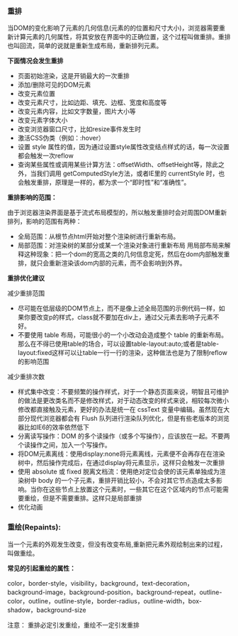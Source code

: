 
### 重排
当DOM的变化影响了元素的几何信息(元素的的位置和尺寸大小)，浏览器需要重新计算元素的几何属性，将其安放在界面中的正确位置，这个过程叫做重排。重排也叫回流，简单的说就是重新生成布局，重新排列元素。

**下面情况会发生重排**

* 页面初始渲染，这是开销最大的一次重排
* 添加/删除可见的DOM元素
* 改变元素位置
* 改变元素尺寸，比如边距、填充、边框、宽度和高度等
* 改变元素内容，比如文字数量，图片大小等
* 改变元素字体大小
* 改变浏览器窗口尺寸，比如resize事件发生时
* 激活CSS伪类（例如：:hover）
* 设置 style 属性的值，因为通过设置style属性改变结点样式的话，每一次设置都会触发一次reflow
* 查询某些属性或调用某些计算方法：offsetWidth、offsetHeight等，除此之外，当我们调用 getComputedStyle方法，或者IE里的 currentStyle 时，也会触发重排，原理是一样的，都为求一个“即时性”和“准确性”。

**重排影响的范围：**

由于浏览器渲染界面是基于流式布局模型的，所以触发重排时会对周围DOM重新排列，影响的范围有两种：

* 全局范围：从根节点html开始对整个渲染树进行重新布局。
* 局部范围：对渲染树的某部分或某一个渲染对象进行重新布局
用局部布局来解释这种现象：把一个dom的宽高之类的几何信息定死，然后在dom内部触发重排，就只会重新渲染该dom内部的元素，而不会影响到外界。

**重排优化建议**

减少重排范围

* 尽可能在低层级的DOM节点上，而不是像上述全局范围的示例代码一样，如果你要改变p的样式，class就不要加在div上，通过父元素去影响子元素不好。
* 不要使用 table 布局，可能很小的一个小改动会造成整个 table 的重新布局。那么在不得已使用table的场合，可以设置table-layout:auto;或者是table-layout:fixed这样可以让table一行一行的渲染，这种做法也是为了限制reflow的影响范围

减少重排次数

* 样式集中改变：不要频繁的操作样式，对于一个静态页面来说，明智且可维护的做法是更改类名而不是修改样式，对于动态改变的样式来说，相较每次微小修改都直接触及元素，更好的办法是统一在 cssText 变量中编辑。虽然现在大部分现代浏览器都会有 Flush 队列进行渲染队列优化，但是有些老版本的浏览器比如IE6的效率依然低下
* 分离读写操作：DOM 的多个读操作（或多个写操作），应该放在一起。不要两个读操作之间，加入一个写操作。
* 将DOM元素离线：使用display:none将元素离线，元素便不会再存在在渲染树中，然后操作完成后，在通过display将元素显示，这样只会触发一次重排
* 使用 absolute 或 fixed 脱离文档流：使用绝对定位会使的该元素单独成为渲染树中 body 的一个子元素，重排开销比较小，不会对其它节点造成太多影响。当你在这些节点上放置这个元素时，一些其它在这个区域内的节点可能需要重绘，但是不需要重排。这样只是局部重排
* 优化动画

### 重绘(Repaints):
当一个元素的外观发生改变，但没有改变布局,重新把元素外观绘制出来的过程，叫做重绘。

**常见的引起重绘的属性：**

color，border-style，visibility，background，text-decoration，background-image，background-position，background-repeat，outline-color，outline，outline-style，border-radius，outline-width，box-shadow，background-size

注意： 重排必定引发重绘，重绘不一定引发重排

